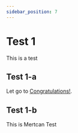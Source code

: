 ```yaml
---
sidebar_position: 7
---
```


# Test 1 
This is a test 
## Test 1-a
Let go to [Congratulations!](/congratulations).
## Test 1-b
This is Mertcan Test